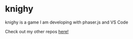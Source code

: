 # knighy
knighy is a game I am developing with phaser.js and VS Code

Check out my other repos [here!](https://github.com/lolpakichu/knighy-js.git)
